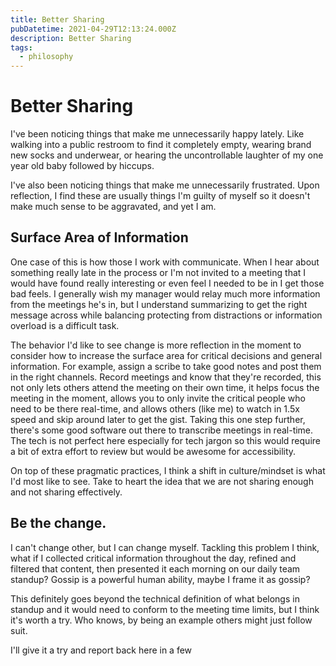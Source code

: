 ```yaml
---
title: Better Sharing
pubDatetime: 2021-04-29T12:13:24.000Z
description: Better Sharing
tags:
  - philosophy
---
```


# Better Sharing

I've been noticing things that make me unnecessarily happy lately. Like walking into a public
restroom to find it completely empty, wearing brand new socks and underwear, or hearing the
uncontrollable laughter of my one year old baby followed by hiccups.

I've also been noticing things that make me unnecessarily frustrated. Upon reflection, I find these
are usually things I'm guilty of myself so it doesn't make much sense to be aggravated, and yet I
am.

## Surface Area of Information

One case of this is how those I work with communicate. When I hear about something really late in
the process or I'm not invited to a meeting that I would have found really interesting or even feel
I needed to be in I get those bad feels. I generally wish my manager would relay much more
information from the meetings he's in, but I understand summarizing to get the right message across
while balancing protecting from distractions or information overload is a difficult task.

The behavior I'd like to see change is more reflection in the moment to consider how to increase the
surface area for critical decisions and general information. For example, assign a scribe to take
good notes and post them in the right channels. Record meetings and know that they're recorded, this
not only lets others attend the meeting on their own time, it helps focus the meeting in the moment,
allows you to only invite the critical people who need to be there real-time, and allows others
(like me) to watch in 1.5x speed and skip around later to get the gist. Taking this one step
further, there's some good software out there to transcribe meetings in real-time. The tech is not
perfect here especially for tech jargon so this would require a bit of extra effort to review but
would be awesome for accessibility.

On top of these pragmatic practices, I think a shift in culture/mindset is what I'd most like to
see. Take to heart the idea that we are not sharing enough and not sharing effectively.

## Be the change.

I can't change other, but I can change myself. Tackling this problem I think, what if I collected
critical information throughout the day, refined and filtered that content, then presented it each
morning on our daily team standup? Gossip is a powerful human ability, maybe I frame it as gossip?

This definitely goes beyond the technical definition of what belongs in standup and it would need to
conform to the meeting time limits, but I think it's worth a try. Who knows, by being an example
others might just follow suit.

I'll give it a try and report back here in a few
